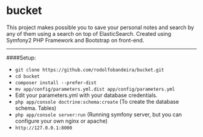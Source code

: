 bucket
======

This project makes possible you to save your personal notes and search by any of them using a search on top of ElasticSearch. Created using Symfony2 PHP Framework and Bootstrap on front-end.

---

####Setup:

- `git clone https://github.com/rodolfobandeira/bucket.git`
- `cd bucket`
- `composer install --prefer-dist`
- `mv app/config/parameters.yml.dist app/config/parameters.yml`
- Edit your parameters.yml with your database credentials.
- `php app/console doctrine:schema:create` (To create the database schema. Tables)
- `php app/console server:run` (Running symfony server, but you can configure your own nginx or apache)
- `http://127.0.0.1:8000`

